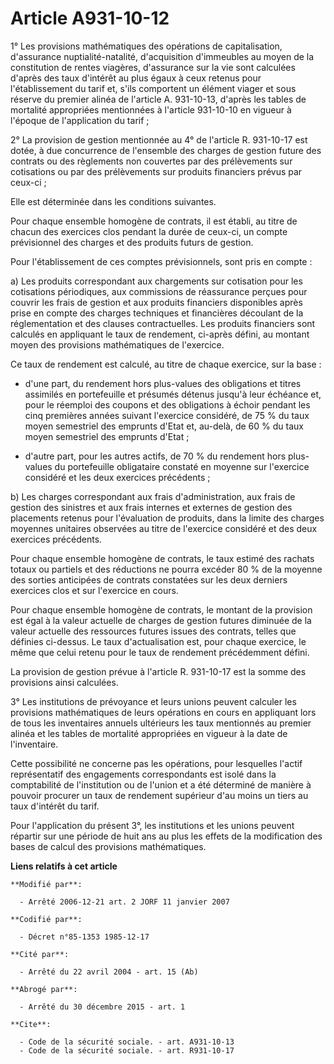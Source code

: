 # Article A931-10-12

1° Les provisions mathématiques des opérations de capitalisation, d'assurance nuptialité-natalité, d'acquisition d'immeubles
au moyen de la constitution de rentes viagères, d'assurance sur la vie sont calculées d'après des taux d'intérêt au plus
égaux à ceux retenus pour l'établissement du tarif et, s'ils comportent un élément viager et sous réserve du premier alinéa
de l'article A. 931-10-13, d'après les tables de mortalité appropriées mentionnées à l'article 931-10-10 en vigueur à
l'époque de l'application du tarif ; 

2° La provision de gestion mentionnée au 4° de l'article R. 931-10-17 est dotée, à due concurrence de l'ensemble des charges
de gestion future des contrats ou des règlements non couvertes par des prélèvements sur cotisations ou par des prélèvements
sur produits financiers prévus par ceux-ci ; 

Elle est déterminée dans les conditions suivantes. 

Pour chaque ensemble homogène de contrats, il est établi, au titre de chacun des exercices clos pendant la durée de ceux-ci,
un compte prévisionnel des charges et des produits futurs de gestion. 

Pour l'établissement de ces comptes prévisionnels, sont pris en compte : 

a) Les produits correspondant aux chargements sur cotisation pour les cotisations périodiques, aux commissions de réassurance
perçues pour couvrir les frais de gestion et aux produits financiers disponibles après prise en compte des charges techniques
et financières découlant de la réglementation et des clauses contractuelles. Les produits financiers sont calculés en
appliquant le taux de rendement, ci-après défini, au montant moyen des provisions mathématiques de l'exercice. 

Ce taux de rendement est calculé, au titre de chaque exercice, sur la base :

- d'une part, du rendement hors plus-values des obligations et titres assimilés en portefeuille et présumés détenus jusqu'à
leur échéance et, pour le réemploi des coupons et des obligations à échoir pendant les cinq premières années suivant
l'exercice considéré, de 75 % du taux moyen semestriel des emprunts d'Etat et, au-delà, de 60 % du taux moyen semestriel des
emprunts d'Etat ;

- d'autre part, pour les autres actifs, de 70 % du rendement hors plus-values du portefeuille obligataire constaté en moyenne
sur l'exercice considéré et les deux exercices précédents ; 

b) Les charges correspondant aux frais d'administration, aux frais de gestion des sinistres et aux frais internes et externes
de gestion des placements retenus pour l'évaluation de produits, dans la limite des charges moyennes unitaires observées au
titre de l'exercice considéré et des deux exercices précédents. 

Pour chaque ensemble homogène de contrats, le taux estimé des rachats totaux ou partiels et des réductions ne pourra excéder
80 % de la moyenne des sorties anticipées de contrats constatées sur les deux derniers exercices clos et sur l'exercice en
cours. 

Pour chaque ensemble homogène de contrats, le montant de la provision est égal à la valeur actuelle de charges de gestion
futures diminuée de la valeur actuelle des ressources futures issues des contrats, telles que définies ci-dessus. Le taux
d'actualisation est, pour chaque exercice, le même que celui retenu pour le taux de rendement précédemment défini. 

La provision de gestion prévue à l'article R. 931-10-17 est la somme des provisions ainsi calculées. 

3° Les institutions de prévoyance et leurs unions peuvent calculer les provisions mathématiques de leurs opérations en cours
en appliquant lors de tous les inventaires annuels ultérieurs les taux mentionnés au premier alinéa et les tables de
mortalité appropriées en vigueur à la date de l'inventaire. 

Cette possibilité ne concerne pas les opérations, pour lesquelles l'actif représentatif des engagements correspondants est
isolé dans la comptabilité de l'institution ou de l'union et a été déterminé de manière à pouvoir procurer un taux de
rendement supérieur d'au moins un tiers au taux d'intérêt du tarif. 

Pour l'application du présent 3°, les institutions et les unions peuvent répartir sur une période de huit ans au plus les
effets de la modification des bases de calcul des provisions mathématiques.

**Liens relatifs à cet article**

	**Modifié par**:

	  - Arrêté 2006-12-21 art. 2 JORF 11 janvier 2007

	**Codifié par**:

	  - Décret n°85-1353 1985-12-17

	**Cité par**:

	  - Arrêté du 22 avril 2004 - art. 15 (Ab)

	**Abrogé par**:

	  - Arrêté du 30 décembre 2015 - art. 1

	**Cite**:

	  - Code de la sécurité sociale. - art. A931-10-13
	  - Code de la sécurité sociale. - art. R931-10-17
